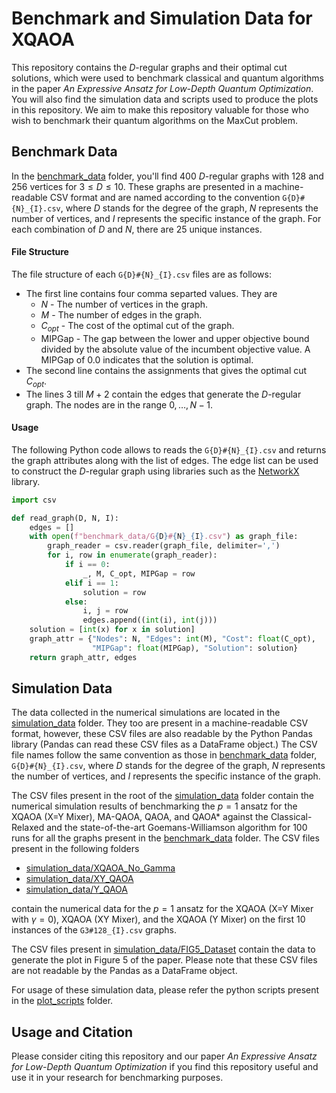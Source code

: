 # Benchmark and Simulation Data for XQAOA

This repository contains the $D$-regular graphs and their optimal cut solutions, which were used to benchmark classical and quantum algorithms in the paper *An Expressive Ansatz for Low-Depth Quantum Optimization*. You will also find the simulation data and scripts used to produce the plots in this repository. We aim to make this repository valuable for those who wish to benchmark their quantum algorithms on the MaxCut problem.

##  Benchmark Data

In the [benchmark_data](benchmark_data) folder, you'll find $400$ $D$-regular graphs with $128$ and $256$ vertices for $3 \leq D \leq 10$. These graphs are presented in a machine-readable CSV format and are named according to the convention `G{D}#{N}_{I}.csv`, where $D$ stands for the degree of the graph, $N$ represents the number of vertices, and $I$ represents the specific instance of the graph. For each combination of $D$ and $N$, there are $25$ unique instances.

#### File Structure

The file structure of each  `G{D}#{N}_{I}.csv` files are as follows:
- The first line contains four comma separted values. They are
	- $N$ - The number of vertices in the graph.
	- $M$ - The number of edges in the graph.
	- $C_{opt}$ - The cost of the optimal cut of the graph.
	- MIPGap - The gap between the lower and upper objective bound divided by the absolute value of the incumbent objective value. A MIPGap of $0.0$ indicates that the solution is optimal.
- The second line contains the assignments that gives the optimal cut  $C_{opt}$.
- The lines $3$ till $M+2$ contain the edges that generate the $D$-regular graph. The nodes are in the range $0, \dots, N-1$.

#### Usage
The following Python code allows to reads the `G{D}#{N}_{I}.csv` and returns the graph attributes along with the list of edges. The edge list can be used to construct the $D$-regular graph using libraries such as the [NetworkX](https://networkx.org/) library.
```python
import csv

def read_graph(D, N, I):
    edges = []
    with open(f"benchmark_data/G{D}#{N}_{I}.csv") as graph_file:
        graph_reader = csv.reader(graph_file, delimiter=',')
        for i, row in enumerate(graph_reader):
            if i == 0:
                _, M, C_opt, MIPGap = row
            elif i == 1:
                solution = row
            else:
                i, j = row
                edges.append((int(i), int(j)))
    solution = [int(x) for x in solution]
    graph_attr = {"Nodes": N, "Edges": int(M), "Cost": float(C_opt),
                  "MIPGap": float(MIPGap), "Solution": solution}
    return graph_attr, edges
```

## Simulation Data

The data collected in the numerical simulations are located in the [simulation_data](simulation_data) folder. They too are present in a machine-readable CSV format, however, these CSV files are also readable by the Python Pandas library (Pandas can read these CSV files as a DataFrame object.) The CSV file names follow the same convention as those in [benchmark_data](benchmark_data) folder,  `G{D}#{N}_{I}.csv`, where $D$ stands for the degree of the graph, $N$ represents the number of vertices, and $I$ represents the specific instance of the graph.

The CSV files present in the root of the [simulation_data](simulation_data) folder contain the numerical simulation results of benchmarking the $p = 1$ ansatz for the XQAOA (X=Y Mixer), MA-QAOA, QAOA, and QAOA* against the Classical-Relaxed and the state-of-the-art Goemans-Williamson algorithm for $100$ runs for all the graphs present in the [benchmark_data](benchmark_data) folder. The CSV files present in the following folders
- [simulation_data/XQAOA_No_Gamma](simulation_data/XQAOA_No_Gamma)
- [simulation_data/XY_QAOA](simulation_data/XY_QAOA)
- [simulation_data/Y_QAOA](simulation_data/Y_QAOA)

 contain the numerical data for the $p = 1$ ansatz for the XQAOA (X=Y Mixer with $\gamma = 0$), XQAOA (XY Mixer), and the XQAOA (Y Mixer) on the first $10$ instances of the `G3#128_{I}.csv` graphs.

The CSV files present in [simulation_data/FIG5_Dataset](simulation_data/FIG5_Dataset) contain the data to generate the plot in Figure 5 of the paper. Please note that these CSV files are not readable by the Pandas as a DataFrame object.

For usage of these simulation data, please refer the python scripts present in the [plot_scripts](plot_scripts) folder.

## Usage and Citation

Please consider citing this repository and our paper *An Expressive Ansatz for Low-Depth Quantum Optimization* if you find this repository useful and use it in your research for benchmarking purposes.
